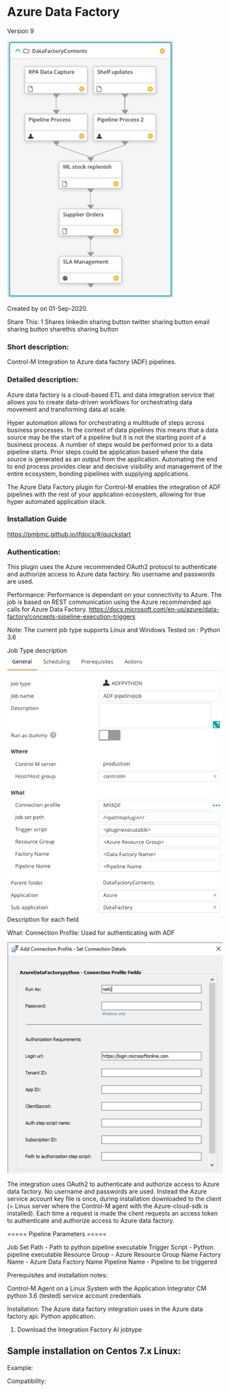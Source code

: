 # Azure Data Factory
Version 9

![connprofile](./images/pipelineworkflow.png)

Created by  on 01-Sep-2020.

Share This:
1
Shares
linkedin sharing button twitter sharing button email sharing button sharethis sharing button
 
### Short description:
Control-M Integration to Azure data factory (ADF) pipelines.
 
### Detailed description:
Azure data factory is a cloud-based ETL and data integration service that allows you to create data-driven workflows 
for orchestrating data movement and transforming data at scale.

Hyper automation allows for orchestrating a multitude of steps across business processes. In the context of data pipelines
this means that a data source may be the start of a pipeline but it is not the starting point of a business process.
A number of steps would be performed prior to a data pipeline starts. Prior steps could be application based where the data 
source is generated as an output from the application. Automating the end to end process provides clear and decisive 
visibility and management of the entire ecosystem, bonding pipelines with supplying applications.

The Azure Data Factory plugin for Control-M enables the integration of ADF pipelines with the rest of your application 
ecosystem, allowing for true hyper automated application stack.

### Installation Guide
https://pmbmc.github.io/ifdocs/#/quickstart
 
### Authentication:
This plugin uses the Azure recommended OAuth2 protocol to authenticate and authorize access to Azure data factory.
No username and passwords are used.
 
Performance:
Performance is dependant on your connectivity to Azure. The job is based on REST communication using the Azure
recommended api calls for Azure Data Factory.
https://docs.microsoft.com/en-us/azure/data-factory/concepts-pipeline-execution-triggers
 
Note:
The current job type supports Linux and Windows
Tested on : Python 3.6
 
Job Type description
![connprofile](./images/adfjobfields.png)
Description for each field
 
What:
Connection Profile: Used for authenticating with ADF

![connprofile](./images/datafactconnprofimage.png)

The integration uses OAuth2 to authenticate and authorize access to Azure data factory.
No username and passwords are used. Instead the Azure service account key file is once, during installation downloaded to the client (= Linux server where the Control-M agent with the Azure-cloud-sdk is installed). Each time a request is made the client requests an access token to authenticate and authorize access to Azure data factory.
 
===== Pipeline Parameters =====

Job Set Path - Path to python pipeline executable
Trigger Script - Python pipeline executable
Resource Group - Azure Resource Group Name
Factory Name - Azure Data Factory Name
Pipeline Name - Pipeline to be triggered
 
Prerequisites and installation notes:
 
Control-M Agent on a Linux System with the Application Integrator CM
python 3.6 (tested)
service account credentials
 
Installation:
The Azure data factory integration uses in the Azure data factory api. Python application.
 
1. Download the Integration Factory AI jobtype 
 
## Sample installation on Centos 7.x Linux:
 
Example:
 
 
Compatibility:

